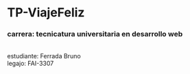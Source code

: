 # TP-ViajeFeliz

<h3>carrera: tecnicatura universitaria en desarrollo web</h3>
<br/>
estudiante: Ferrada Bruno
<br/>
legajo: FAI-3307


